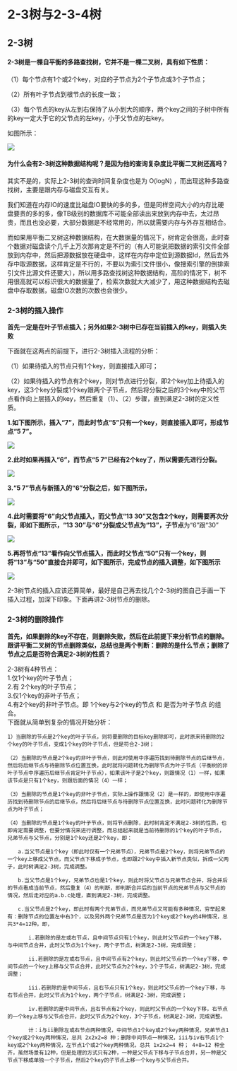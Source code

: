 2-3树与2-3-4树
=====================

2-3树
---------------------

#### 2-3树是一棵自平衡的多路查找树，它并不是一棵二叉树，具有如下性质：

（1）每个节点有1个或2个key，对应的子节点为2个子节点或3个子节点；

（2）所有叶子节点到根节点的长度一致；

（3）每个节点的key从左到右保持了从小到大的顺序，两个key之间的子树中所有的key一定大于它的父节点的左key，小于父节点的右key。

如图所示：

![](https://github.com/fengmuhai/JavaRepository/blob/master/images/2-3-tree.png)

#### 为什么会有2-3树这种数据结构呢？是因为他的查询复杂度比平衡二叉树还高吗？

其实不是的，实际上2-3树的查询时间复杂度也是为 O(logN) ，而出现这种多路查找树，主要是跟内存与磁盘交互有关。

我们知道在内存IO的速度比磁盘IO要快的多的多，但是同样空间大小的内存比硬盘要贵的多的多，像TB级别的数据库不可能全部读出来放到内存中去，太过昂贵，而且也没必要，大部分数据是不经常用的，所以就需要内存与外存互相结合。

而如果用平衡二叉树这种数据结构，在大数据量的情况下，树肯定会很高，此时查个数据对磁盘读个几千上万次那肯定是不行的（有人可能说把数据的索引文件全部放到内存中，然后把源数据放在硬盘中，这样在内存中定位到源数据Id，然后去外存中取源数据，这样肯定是不行的，不要以为索引文件很小，像搜索引擎的倒排索引文件比源文件还要大），所以用多路查找树这种数据结构，高阶的情况下，树不用很高就可以标识很大的数据量了，检索次数就大大减少了，用这种数据结构去磁盘中存取数据，磁盘IO次数的次数也会很少。

### 2-3树的插入操作

**首先一定是在叶子节点插入；另外如果2-3树中已存在当前插入的key，则插入失败**

下面就在这两点的前提下，进行2-3树插入流程的分析：

（1）如果待插入的节点只有1个key，则直接插入即可；

（2）如果待插入的节点有2个key，则对节点进行分裂，即2个key加上待插入的key，这3个key分裂成1个key跟两个子节点，然后将分裂之后的3个key中的父节点看作向上层插入的key，然后重复（1）、（2）步骤，直到满足2-3树的定义性质。

**1.如下图所示，插入“7”，而此时节点“5”只有一个key，则直接插入即可，形成节点“5 7”。**

![](https://github.com/fengmuhai/JavaRepository/blob/master/images/2-3-tree-insert-1.png)

**2.此时如果再插入“6”，而节点“5 7”已经有2个key了，所以需要先进行分裂。**

![](https://github.com/fengmuhai/JavaRepository/blob/master/images/2-3-tree-insert-2.png)

**3.“5 7”节点与新插入的“6”分裂之后，如下图所示，**

![](https://github.com/fengmuhai/JavaRepository/blob/master/images/2-3-tree-insert-3.png)

**4.此时需要将“6”向父节点插入，而父节点“13 30”又包含2个key，则需要再次分裂，即如下图所示，“13 30”与“6”分裂成父节点为“13”，子节点**为“6”跟“30”

![](https://github.com/fengmuhai/JavaRepository/blob/master/images/2-3-tree-insert-4.png)

**5.再将节点“13”看作向父节点插入，而此时父节点“50”只有一个key，则将“13”与“50”直接合并即可，如下图所示，完成节点的插入调整，如下图所示**

![](https://github.com/fengmuhai/JavaRepository/blob/master/images/2-3-tree-insert-5.png)


2-3树节点的插入应该还算简单，最好是自己再去找几个2-3树的图自己手画一下插入过程，加深下印象。下面再讲2-3树节点的删除。


### 2-3树的删除操作

**首先，如果删除的key不存在，则删除失败，然后在此前提下来分析节点的删除。跟讲平衡二叉树的节点删除类似，总结也是两个判断：删除的是什么节点；删除了节点之后是否符合满足2-3树的性质？**

2-3树有4种节点：  
1.仅1个key的叶子节点；  
2.有 2个key的叶子节点；  
3.仅1个key的非叶子节点；  
4.有2个key的非叶子节点。即 1个key与2个key的节点 和 是否为叶子节点 的组合。  
下面就从简单到复杂的情况开始分析：  

```
1）当删除的节点是2个key的叶子节点，则将要删除的目标key删除即可，此时原来待删除的2个key的叶子节点，变成1个key的叶子节点，但是符合2-3树；

（2）当删除的节点是2个key的非叶子节点，则此时使用中序遍历找到待删除节点的后继节点，然后将后继节点与待删除节点位置互换，此时就将问题转化为删除节点为叶子节点（平衡树的非叶子节点中序遍历后继节点肯定叶子节点），如果该叶子是2个key，则跟情况（1）一样，如果该节点是只有1个key，则跟后面的情况（4）一样；

（3）当删除的节点是1个key的非叶子节点，实际上操作跟情况（2）是一样的，即使用中序遍历找到待删除节点的后继节点，然后将后继节点与待删除节点位置互换，此时问题转化为删除节点为叶子节点；

（4）当删除的节点是1个key的叶子节点，则将节点删除，此时树肯定不满足2-3树的性质，也即肯定需要调整，但要分情况来进行调整，而总结起来就是当前待删除的1个key的叶子节点，兄弟节点与父节点，分别是1个key还是2个key，即：

　　a.当父节点是1个key（即此时仅有一个兄弟节点），兄弟节点是2个key，则将兄弟节点的一个key上移成父节点，而父节点下移成子节点，也即跟2个key中插入新节点类似，拆成一父两子，此时树满足2-3树，完成调整。

　　b.当父节点是1个key，兄弟节点也是1个key，则此时将父节点与兄弟节点合并，将合并后的节点看成当前节点，然后重复（4）的判断，即判断合并后的当前节点的兄弟节点与父节点的情况，然后走对应的a.b.c处理，直到满足2-3树，完成调整。

　　c.当父节点是2个key，即此时有两个兄弟节点，而兄弟节点又可能有多种情况，穷举起来有：删除节点的位置左中右3个，以及另外两个兄弟节点是否为1个key或2个key的4种情况，总共3*4=12种。即，

　　　　i.若删除的是左或右节点，且中间节点只有1个key，则此时父节点的一个key下移，与中间节点合并，此时父节点为1个key，两个子节点，树满足2-3树，完成调整；

　　　　ii.若删除的是左或右节点，且中间节点有2个key，则此时父节点的一个key下移，中间节点的一个key上移与父节点合并，此时父节点为2个key，3个子节点，树满足2-3树，完成调整；

　　　　iii.若删除的是中间节点，且右节点只有1个key，则此时父节点的一个key下移，与右节点合并，此时父节点为1个key，两个子节点，树满足2-3树，完成调整；

　　　　iv.若删除的是中间节点，且右节点有2个key，则此时父节点的一个key下移，右节点的一个key上移与父节点合并，此时父节点为2个key，3个子节点，树满足2-3树，完成调整。

　　　　计：i与ii删除左或右节点两种情况，中间节点1个key或2个key两种情况，兄弟节点1个key或2个key两种情况，总共 2x2x2=8 种；删除中间节点一种情况，iii与iv右节点1个key或2个key两种情况，左节点1个或2个key两种情况，总共 1x2x2=4 种； 4+8=12 种全齐，虽然场景有12种，但是处理的方式只有2种，一种是父节点下移与子节点合并，另一种是父节点下移成单独一个子节点，然后2个key的子节点上移一个key与父节点合并。
```

